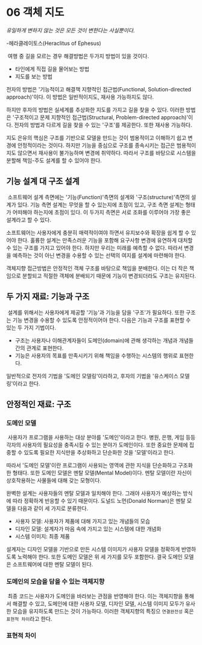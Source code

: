 06 객체 지도
================

*유일하게 변하지 않는 것은 모든 것이 변한다는 사실뿐이다.*<br>

-헤라클레이토스(Heraclitus of Ephesus)

&nbsp;여행 중 길을 모르는 경우 해결방법은 두가지 방법이 있을 것이다.

* 타인에게 직접 길을 물어보는 방법
* 지도를 보는 방법

전자의 방법은 '기능적이고 해결책 지향적인 접근법(Functional, Solution-directed approach)'이다. 이 방법은 일반적이지도, 재사용 가능하지도 않다.

하지만 후자의 방법은 실세계를 추상화한 지도를 가지고 길을 찾을 수 있다. 이러한 방법은 '구조적이고 문제 지향적인 접근법(Structural, Problem-directed approach)'이다. 전자의 방법과 다르게 길을 찾을 수 있는 '구조'를 제공한다. 또한 재사용 가능하다.

지도 은유의 핵심은 구조를 기반으로 모델을 만드는 것이 범용적이고 이해하기 쉽고 변경에 안정적이라는 것이다. 하지만 기능을 중심으로 구조를 종속시키는 접근은 범용적이지도 않으면서 재사용이 불가능하며 변경에 취약하다. 따라서 구조를 바탕으로 시스템을 분할해 책임-주도 설계를 할 수 있어야 한다.

## 기능 설계 대 구조 설계
&nbsp;소프트웨어 설계 측면에는 '기능(Function)'측면의 설계와 '구조(structure)'측면의 설계가 있다. 기능 측면 설계는 무엇을 할 수 있는지에 초점이 있고, 구조 측면 설계는 형태가 어떠해야 하는지에 초점이 있다. 이 두가지 측면은 서로 조화를 이루어야 가장 좋은 설계라고 할 수 있다.

소프트웨어는 사용자에게 충분히 매력적이여야 하면서 유지보수와 확장을 쉽게 할 수 있어야 한다. 훌륭한 설계는 만족스러운 기능을 포함해 요구사항 변경에 유연하게 대처할 수 있는 구조를 가지고 있어야 한다. 하지만 우리는 미래를 예측할 수 없다. 따라서 변경을 예측하는 것이 아닌 변경을 수용할 수 있는 선택의 여지를 설계에 마련해야 한다.

객체지향 접근방법은 안정적인 객체 구조를 바탕으로 책임을 분배한다. 이는 더 작은 책임으로 분할되고 적절한 객체에 분배되기 때문에 기능이 변경되더라도 구조는 유지된다.

## 두 가지 재료: 기능과 구조
&nbsp;설계를 위해서는 사용자에게 제공할 '기능'과 기능을 담을 '구조'가 필요하다. 또한 구조는 기능 변경을 수용할 수 있도록 안정적이어야 한다. 다음은 기능과 구조를 표현할 수 있는 두 가지 기법이다.

* 구조는 사용자나 이해관계자들이 도메인(domain)에 관해 생각하는 개념과 개념들 간의 관계로 표현한다.
* 기능은 사용자의 목표를 만족시키기 위해 책임을 수행하는 시스템의 행위로 표현한다.

일반적으로 전자의 기법을 '도메인 모델링'이라하고, 후자의 기법을 '유스케이스 모델링'이라고 한다.

## 안정적인 재료: 구조

### 도메인 모델
&nbsp;사용자가 프로그램을 사용하는 대상 분야를 '도메인'이라고 한다. 병원, 은행, 게임 등등 각자의 사용자의 필요성을 충족시킬 수 있는 분야가 도메인이다. 또한 중요한 문제에 집중할 수 있도록 필요한 지식만을 추상화하고 단순화한 것을 '모델'이라고 한다.

따라서 '도메인 모델'이란 프로그램이 사용되는 영역에 관한 지식을 단순화하고 구조화한 형태다. 또한 도메인 모델은 멘탈 모델(Mental Model)이다. 멘탈 모델이란 자신이 상호작용하는 사물들에 대해 갖는 모형이다.

완벽한 설계는 사용자들의 멘탈 모델과 일치해야 한다. 그래야 사용자가 예상하는 방식에 따라 정확하게 반응할 수 있기 때문이다. 도널드 노먼(Donald Norman)은 멘탈 모델을 다음과 같이 세 가지로 분류한다.

* 사용자 모델: 사용자가 제품에 대해 가지고 있는 개념들의 모습
* 디자인 모델: 설계자가 마음 속에 가지고 있는 시스템에 대한 개념화
* 시스템 이미지: 최종 제품

설계자는 디자인 모델을 기반으로 만든 시스템 이미지가 사용자 모델을 정확하게 반영하도록 노력해야 한다. 또한 도메인 모델은 위 세 가지를 모두 포함한다. 결국 도메인 모델은 소프트웨어에 대한 멘탈 모델이 된다.

### 도메인의 모습을 담을 수 있는 객체지향
&nbsp;최종 코드는 사용자가 도메인을 바라보는 관점을 반영해야 한다. 이는 객체지향을 통해서 해결할 수 있고, 도메인에 대한 사용자 모델, 디자인 모델, 시스템 이미지 모두가 유사한 모습을 유지하도록 만드는 것이 가능하다. 이러한 객체지향의 특징으 `연결완전성` 혹은 `표현적 차이`라고 한다.

### 표현적 차이
&nbsp;